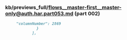 ### kb/previews_full/flows__master-first__master-only@auth.har.part053.md (part 002)

```md
     "columnNumber": 2869
              }
            ],
       
```

```
